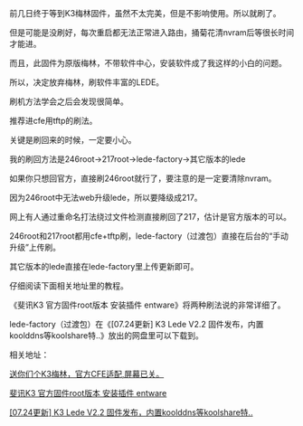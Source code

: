前几日终于等到K3梅林固件，虽然不太完美，但是不影响使用。所以就刷了。

但是可能是没刷好，每次重启都无法正常进入路由，捅菊花清nvram后等很长时间才能进。

而且，此固件为原版梅林，不带软件中心，安装软件成了我这样的小白的问题。

所以，决定放弃梅林，刷软件丰富的LEDE。

刷机方法学会之后会发现很简单。

推荐进cfe用tftp的刷法。

关键是刷回来的时候，一定要小心。

我的刷回方法是246root→217root→lede-factory→其它版本的lede

如果你只想回官方，直接刷246root就行了，要注意的是一定要清除nvram。

因为246root中无法web升级lede，所以要降级成217。

网上有人通过重命名打法绕过文件检测直接刷回了217，估计是官方版本的可以。

246root和217root都用cfe+tftp刷，lede-factory（过渡包）直接在后台的“手动升级”上传刷。

其它版本的lede直接在lede-factory里上传更新即可。

仔细阅读下面相关地址里的教程。

《斐讯K3 官方固件root版本 安装插件 entware》将两种刷法说的非常详细了。

lede-factory（过渡包）在《[07.24更新] K3 Lede V2.2 固件发布，内置koolddns等koolshare特..》放出的网盘里可以下载到。

 

相关地址：

[送你们个K3梅林，官方CFE适配,屏幕已关。](http://www.right.com.cn/forum/thread-249788-1-1.html)

[斐讯K3 官方固件root版本 安装插件 entware](http://www.right.com.cn/forum/thread-212725-1-1.html)

[[07.24更新] K3 Lede V2.2 固件发布，内置koolddns等koolshare特..](http://koolshare.cn/thread-104733-1-1.html)
<!-- ##{"timestamp":1503588000}## -->